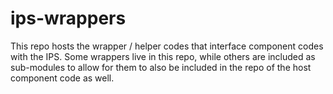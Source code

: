 # ips-wrappers
This repo hosts the wrapper / helper codes that interface component codes with the IPS. Some wrappers live in this repo, while others are included as sub-modules to allow for them to also be included in the repo of the host component code as well.
